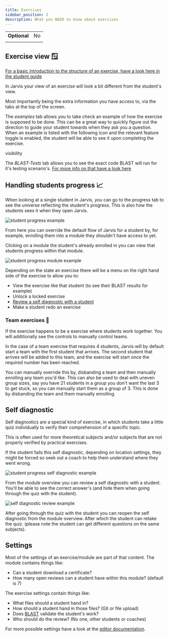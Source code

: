 ```yaml
---
title: Exercises
sidebar_position: 2
description: What you NEED to know about exercises
---
```


|              |    |
|--------------|----|
| **Optional** | No |
|              |    |

## Exercise view 🪟

[For a basic introduction to the structure of an exercise, have a look here in the student guide](../../students/exercises)

In Jarvis your view of an exercise will look a bit different from the student's view.

Most importantly being the extra information you have access to, via the tabs at the top of the screen.

The *examples* tab allows you to take check an example of how the exercise is supposed to be done.
This can be a great way to quickly figure out the direction to guide your student towards when they ask you a question.
When an example is listed with the following icon and the relevant feature toggle is enabled, the student will be able to see it upon completing the exercise.
<link rel="stylesheet" href="https://fonts.googleapis.com/css2?family=Material+Symbols+Outlined:opsz,wght,FILL,GRAD@20..48,100..700,0..1,-50..200" />
<span class="material-symbols-outlined">
visibility
</span>

The *BLAST-Tests* tab allows you to see the exact code BLAST will run for it's testing scenario's.
[For more info on that have a look here](../editor/blast)

## Handling students progress 📈

When looking at a single student in Jarvis, you can go to the progress tab to see the universe reflecting the student's progress. This is also how the students sees it when they open Jarvis.

![student progress example](/img/staff/coaches/exercises/student-progress.png)

From here you can override the default flow of Jarvis for a student by, for example, enrolling them into a module they shouldn't have access to yet. 

Clicking on a module the student's already enrolled in you can view that students progress within that module.

![student progress module example](/img/staff/coaches/exercises/student-progress-module.png)

Depending on the state an exercise there will be a menu on the right hand side of the exercise to allow you to:

* View the exercise like that student (to see their BLAST results for example)
* Unlock a locked exercise
* [Review a self diagnostic with a student](#self-diagnostic)
* Make a student redo an exercise

### Team exercises 👥

If the exercise happens to be a exercise where students work together.
You will additionally see the controls to manually control teams.

In the case of a team exercise that requires 4 students,
Jarvis will by default start a team with the first student that arrives.
The second student that arrives will be added to this team,
and the exercise will start once the required number has been reached.

You can manually override this by, disbanding a team and then manually enrolling any team you'd like.
This can also be used to deal with uneven group sizes,
say you have 21 students in a group you don't want the last 3 to get stuck,
so you can manually start them as a group of 3.
This is done by disbanding the team and them manually enrolling.

## Self diagnostic

Self diagnostics are a special kind of exercise,
in which students take a little quiz individually to verify their comprehension of a specific topic.

This is often used for more theoretical subjects and/or subjects that are not properly verified by practical exercises.

If the student fails this self diagnostic, depending on location settings,
they might be forced so seek out a coach to help them understand where they went wrong.

![student progress self diagnostic example](/img/staff/coaches/exercises/student-progress-self-diagnostic.png)

From the module overview you can review a self diagnostic with a student.
You'll be able to see the correct answer's (and hide them when going through the quiz with the student).

![self diagnostic review example](/img/staff/coaches/exercises/self-diagnostic.png)

After going through the quiz with the student you can reopen the self diagnostic from the module overview.
After which the student can retake the quiz.
(please note the student can get different questions on the same subjects).

## Settings

Most of the settings of an exercise/module are part of that content. 
The module contains things like:
* Can a student download a certificate?
* How many open reviews can a student have within this module? (default is 7)

The exercise settings contain things like:
* What files should a student hand in?
* How should a student hand in those files? (Git or file upload)
* Does [BLAST](../editor/blast) validate the student's work?
* Who should do the review? (No one, other students or coaches)

For more possible settings have a look at the [editor documentation](../editor).
